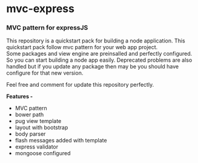 # mvc-express
### MVC pattern for expressJS


This repository is a quickstart pack for building a node application. This quickstart pack follow mvc pattern for your web app project.  
Some packages and view engine are preinsalled and perfectly configured. So you can start building a node app easily. Deprecated problems are also handled but if you update any package then may be you should have configure for that new version. 

Feel free and comment for update this repository perfectly. 


  **Features -**
- MVC pattern
- bower path
- pug view template
- layout with bootstrap
- body parser
- flash messages added with template
- express validator 
- mongoose configured


